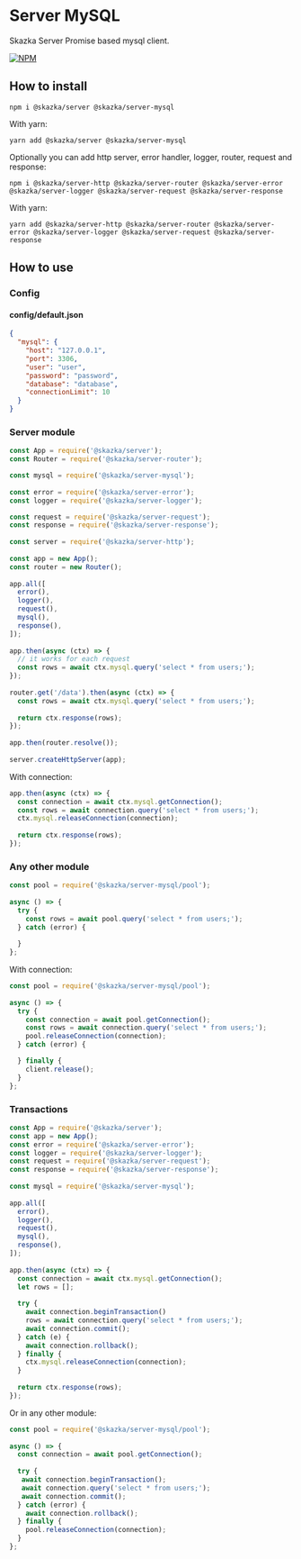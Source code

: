 # Server MySQL

Skazka Server Promise based mysql client.

[![NPM](https://nodei.co/npm/@skazka/server-mysql.png)](https://npmjs.org/package/@skazka/server-mysql)

## How to install

    npm i @skazka/server @skazka/server-mysql
    
With yarn:

    yarn add @skazka/server @skazka/server-mysql
    
Optionally you can add http server, error handler, logger, router, request and response:

    npm i @skazka/server-http @skazka/server-router @skazka/server-error @skazka/server-logger @skazka/server-request @skazka/server-response
      
With yarn:

    yarn add @skazka/server-http @skazka/server-router @skazka/server-error @skazka/server-logger @skazka/server-request @skazka/server-response

## How to use

### Config

#### config/default.json

```json
{
  "mysql": {
    "host": "127.0.0.1",
    "port": 3306,
    "user": "user",
    "password": "password",
    "database": "database",
    "connectionLimit": 10
  }
}
```

### Server module

```javascript
const App = require('@skazka/server');
const Router = require('@skazka/server-router');

const mysql = require('@skazka/server-mysql');
        
const error = require('@skazka/server-error');
const logger = require('@skazka/server-logger');

const request = require('@skazka/server-request');
const response = require('@skazka/server-response');
        
const server = require('@skazka/server-http');
        
const app = new App();
const router = new Router();
        
app.all([
  error(),
  logger(),
  request(),
  mysql(),
  response(),
]);
    
app.then(async (ctx) => {
  // it works for each request
  const rows = await ctx.mysql.query('select * from users;');
});
    
router.get('/data').then(async (ctx) => {
  const rows = await ctx.mysql.query('select * from users;');
            
  return ctx.response(rows); 
});
        
app.then(router.resolve());
        
server.createHttpServer(app);
```

With connection:

```javascript
app.then(async (ctx) => {
  const connection = await ctx.mysql.getConnection();
  const rows = await connection.query('select * from users;');
  ctx.mysql.releaseConnection(connection);
  
  return ctx.response(rows); 
});
```

### Any other module

```javascript
const pool = require('@skazka/server-mysql/pool');
    
async () => {
  try {
    const rows = await pool.query('select * from users;');
  } catch (error) {
    
  }
};
```
    
With connection:

```javascript
const pool = require('@skazka/server-mysql/pool');
    
async () => {
  try {
    const connection = await pool.getConnection();
    const rows = await connection.query('select * from users;');
    pool.releaseConnection(connection);
  } catch (error) {

  } finally {
    client.release();
  }
};
```
    
### Transactions

```javascript
const App = require('@skazka/server');
const app = new App();
const error = require('@skazka/server-error');
const logger = require('@skazka/server-logger');
const request = require('@skazka/server-request');
const response = require('@skazka/server-response');
    
const mysql = require('@skazka/server-mysql');
    
app.all([
  error(),
  logger(),
  request(),
  mysql(),
  response(),
]);
    
app.then(async (ctx) => {
  const connection = await ctx.mysql.getConnection();
  let rows = [];
        
  try {
    await connection.beginTransaction()
    rows = await connection.query('select * from users;');
    await connection.commit();
  } catch (e) {
    await connection.rollback();
  } finally {
    ctx.mysql.releaseConnection(connection);
  }
  
  return ctx.response(rows);
});
```
    
Or in any other module:

```javascript
const pool = require('@skazka/server-mysql/pool');
    
async () => {
  const connection = await pool.getConnection();
    
  try {
   await connection.beginTransaction();
   await connection.query('select * from users;');
   await connection.commit();
  } catch (error) {
    await connection.rollback();
  } finally {
    pool.releaseConnection(connection);
  }
};
```
